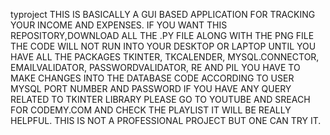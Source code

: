 typroject
THIS IS BASICALLY A GUI BASED APPLICATION FOR TRACKING YOUR INCOME AND EXPENSES. IF YOU WANT THIS REPOSITORY,DOWNLOAD ALL THE .PY FILE ALONG WITH THE PNG FILE THE CODE WILL NOT RUN INTO YOUR DESKTOP OR LAPTOP UNTIL YOU HAVE ALL THE PACKAGES TKINTER, TKCALENDER, MYSQL.CONNECTOR, EMAILVALIDATOR, PASSWORDVALIDATOR, RE AND PIL YOU HAVE TO MAKE CHANGES INTO THE DATABASE CODE ACCORDING TO USER MYSQL PORT NUMBER AND PASSWORD IF YOU HAVE ANY QUERY RELATED TO TKINTER LIBRARY PLEASE GO TO YOUTUBE AND SREACH FOR CODEMY.COM AND CHECK THE PLAYLIST IT WILL BE REALLY HELPFUL. THIS IS NOT A PROFESSIONAL PROJECT BUT ONE CAN TRY IT.
